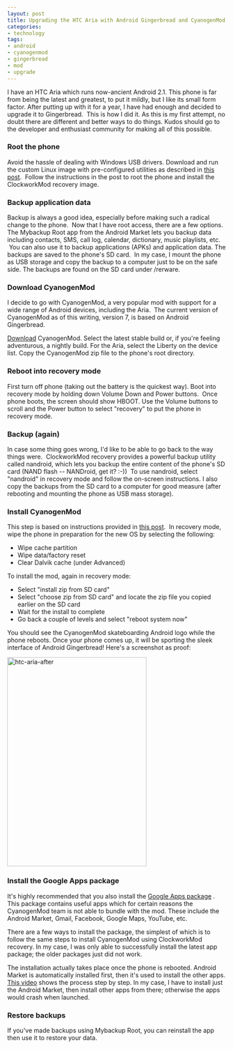 ```yaml
---
layout: post
title: Upgrading the HTC Aria with Android Gingerbread and CyanogenMod
categories:
- technology
tags:
- android
- cyanogenmod
- gingerbread
- mod
- upgrade
---
```

I have an HTC Aria which runs now-ancient Android 2.1. This phone is far from being the latest and greatest, to put it mildly, but I like its small form factor. After putting up with it for a year, I have had enough and decided to upgrade it to Gingerbread.  This is how I did it. As this is my first attempt, no doubt there are different and better ways to do things. Kudos should go to the developer and enthusiast community for making all of this possible.
### Root the phone
Avoid the hassle of dealing with Windows USB drivers. Download and run the custom Linux image with pre-configured utilities as described in [this post](http://forum.xda-developers.com/showpost.php?p=7449486&amp;postcount=1).  Follow the instructions in the post to root the phone and install the ClockworkMod recovery image.
### Backup application data
Backup is always a good idea, especially before making such a radical change to the phone.  Now that I have root access, there are a few options. The Mybackup Root app from the Android Market lets you backup data including contacts, SMS, call log, calendar, dictionary, music playlists, etc.  You can also use it to backup applications (APKs) and application data. The backups are saved to the phone's SD card.  In my case, I mount the phone as USB storage and copy the backup to a computer just to be on the safe side. The backups are found on the SD card under /rerware.
### Download CyanogenMod
I decide to go with CyanogenMod, a very popular mod with support for a wide range of Android devices, including the Aria.  The current version of CyanogenMod as of this writing, version 7, is based on Android Gingerbread.

[Download](http://download.CyanogenMod.com) CyanogenMod. Select the latest stable build or, if you're feeling adventurous, a nightly build. For the Aria, select the Liberty on the device list. Copy the CyanogenMod zip file to the phone's root directory.
### Reboot into recovery mode
First turn off phone (taking out the battery is the quickest way). Boot into recovery mode by holding down Volume Down and Power buttons.  Once phone boots, the screen should show HBOOT. Use the Volume buttons to scroll and the Power button to select "recovery" to put the phone in recovery mode.
### Backup (again)
In case some thing goes wrong, I'd like to be able to go back to the way things were.  ClockworkMod recovery provides a powerful backup utility called nandroid, which lets you backup the entire content of the phone's SD card (NAND flash -- NANDroid, get it? :-))  To use nandroid, select "nandroid" in recovery mode and follow the on-screen instructions. I also copy the backups from the SD card to a computer for good measure (after rebooting and mounting the phone as USB mass storage).
### Install CyanogenMod
This step is based on instructions provided in [this post](http://forum.xda-developers.com/showthread.php?t=956223).  In recovery mode, wipe the phone in preparation for the new OS by selecting the following:

* Wipe cache partition
* Wipe data/factory reset
* Clear Dalvik cache (under Advanced)

To install the mod, again in recovery mode:

* Select "install zip from SD card"
* Select "choose zip from SD card" and locate the zip file you copied earlier on the SD card
* Wait for the install to complete
* Go back a couple of levels and select "reboot system now"

You should see the CyanogenMod skateboarding Android logo while the phone reboots. Once your phone comes up, it will be sporting the sleek interface of Android Gingerbread! Here's a screenshot as proof:

<img title="htc-aria-after" src="http://yentran.isamonkey.org/gallery/images/htc-aria-after.png" width="320" height="480" />

### Install the Google Apps package
It's highly recommended that you also install the [Google Apps package](http://goo-inside.me/gapps) . This package contains useful apps which for certain reasons the CyanogenMod team is not able to bundle with the mod. These include the Android Market, Gmail, Facebook, Google Maps, YouTube, etc.

There are a few ways to install the package, the simplest of which is to follow the same steps to install CyanogenMod using ClockworkMod recovery. In my case, I was only able to successfully install the latest app package; the older packages just did not work.

The installation actually takes place once the phone is rebooted. Android Market is automatically installed first, then it's used to install the other apps. [This video](http://www.youtube.com/watch?v=DHgZNnHdrSA) shows the process step by step. In my case, I have to install just the Android Market, then install other apps from there; otherwise the apps would crash when launched.
### Restore backups
If you've made backups using Mybackup Root, you can reinstall the app then use it to restore your data.
